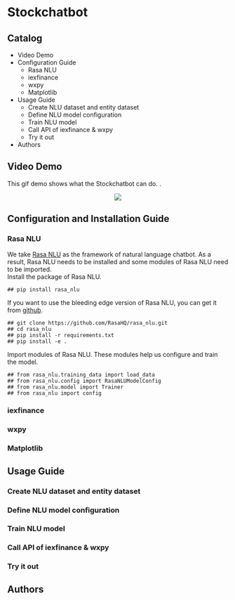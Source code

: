 # Stockchatbot
## Catalog
* Video Demo
* Configuration Guide
   * Rasa NLU
   * iexfinance
   * wxpy
   * Matplotlib
* Usage Guide
   * Create NLU dataset and entity dataset
   * Define NLU model configuration
   * Train NLU model
   * Call API of iexfinance & wxpy
   * Try it out
* Authors
## Video Demo
This gif demo shows what the Stockchatbot can do.
.<div align=center><img src="https://github.com/Tknight01/Ke/blob/master/Stockchatbot%20gif%20demo.gif" /></div>
## Configuration and Installation Guide
### Rasa NLU
We take [Rasa NLU](https://www.rasa.com/) as the framework of natural language chatbot. As a result, Rasa NLU needs to be installed and some modules of Rasa NLU need to be imported.<br>
Install the package of Rasa NLU.<br>
```
## pip install rasa_nlu
```
If you want to use the bleeding edge version of Rasa NLU, you can get it from [github](https://github.com/RasaHQ/rasa_nlu).<br>
```
## git clone https://github.com/RasaHQ/rasa_nlu.git
## cd rasa_nlu
## pip install -r requirements.txt
## pip install -e .
```
  Import modules of Rasa NLU. These modules help us configure and train the model.<br>
```
## from rasa_nlu.training_data import load_data
## from rasa_nlu.config import RasaNLUModelConfig
## from rasa_nlu.model import Trainer
## from rasa_nlu import config
```
### iexfinance
### wxpy
### Matplotlib
## Usage Guide
### Create NLU dataset and entity dataset
### Define NLU model configuration
### Train NLU model
### Call API of iexfinance & wxpy
### Try it out
## Authors

